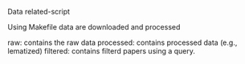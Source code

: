 Data related-script

Using Makefile data are downloaded and processed

raw: contains the raw data
processed: contains processed data (e.g., lematized)
filtered: contains filterd papers using a query.